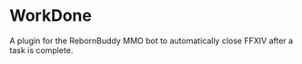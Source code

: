 # WorkDone
A plugin for the RebornBuddy MMO bot to automatically close FFXIV after a task is complete.
